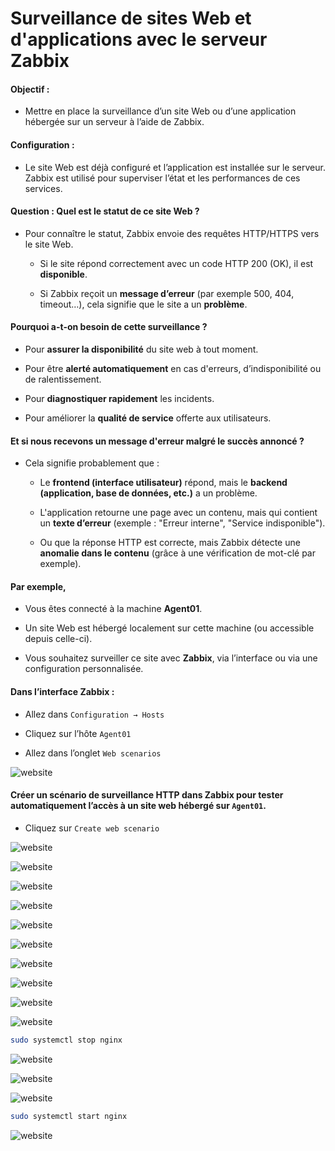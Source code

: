 # Surveillance de sites Web et d'applications avec le serveur Zabbix

#### Objectif :

- Mettre en place la surveillance d’un site Web ou d’une application hébergée sur un serveur à l’aide de Zabbix.

#### Configuration :

- Le site Web est déjà configuré et l’application est installée sur le serveur. Zabbix est utilisé pour superviser l’état et les performances de ces services.

#### Question : Quel est le statut de ce site Web ?

- Pour connaître le statut, Zabbix envoie des requêtes HTTP/HTTPS vers le site Web.

  - Si le site répond correctement avec un code HTTP 200 (OK), il est **disponible**.

  - Si Zabbix reçoit un **message d’erreur** (par exemple 500, 404, timeout…), cela signifie que le site a un **problème**.

#### Pourquoi a-t-on besoin de cette surveillance ?

- Pour **assurer la disponibilité** du site web à tout moment.

- Pour être **alerté automatiquement** en cas d'erreurs, d’indisponibilité ou de ralentissement.

- Pour **diagnostiquer rapidement** les incidents.

- Pour améliorer la **qualité de service** offerte aux utilisateurs.

#### Et si nous recevons un message d'erreur malgré le succès annoncé ?

- Cela signifie probablement que :

  - Le **frontend (interface utilisateur)** répond, mais le **backend (application, base de données, etc.)** a un problème.

  - L'application retourne une page avec un contenu, mais qui contient un **texte d’erreur** (exemple : "Erreur interne", "Service indisponible").

  - Ou que la réponse HTTP est correcte, mais Zabbix détecte une **anomalie dans le contenu** (grâce à une vérification de mot-clé par exemple).

#### Par exemple,

- Vous êtes connecté à la machine **Agent01**.

- Un site Web est hébergé localement sur cette machine (ou accessible depuis celle-ci).

- Vous souhaitez surveiller ce site avec **Zabbix**, via l’interface ou via une configuration personnalisée.

#### Dans l’interface Zabbix :

- Allez dans `Configuration → Hosts`

- Cliquez sur l’hôte `Agent01`

- Allez dans l’onglet `Web scenarios`

![website](/assets/Zabbix_Website_01.png)

#### Créer un scénario de surveillance HTTP dans Zabbix pour tester automatiquement l’accès à un site web hébergé sur `Agent01`.

- Cliquez sur `Create web scenario`

![website](/assets/Zabbix_Website_02.png)

![website](/assets/Zabbix_Website_03.png)

![website](/assets/Zabbix_Website_04.png)

![website](/assets/Zabbix_Website_05.png)

![website](/assets/Zabbix_Website_06.png)

![website](/assets/Zabbix_Website_07.png)

![website](/assets/Zabbix_Website_08.png)

![website](/assets/Zabbix_Website_09.png)

![website](/assets/Zabbix_Website_10.png)

![website](/assets/Zabbix_Website_11.png)

```sh
sudo systemctl stop nginx
```

![website](/assets/Zabbix_Website_12.png)

![website](/assets/Zabbix_Website_13.png)

![website](/assets/Zabbix_Website_14.png)

```sh
sudo systemctl start nginx
```

![website](/assets/Zabbix_Website_15.png)
